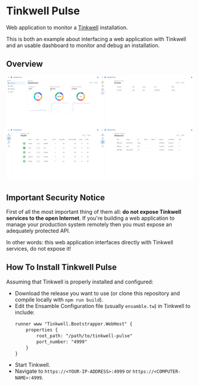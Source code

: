 # Tinkwell Pulse

Web application to monitor a [Tinkwell](https://github.com/arepetti/Tinkwell) installation.

This is both an example about interfacing a web application with Tinkwell and an usable dashboard to monitor and debug an installation.

## Overview

![Tinkwell Pulse Overview](docs/images/overview.png)

## Important Security Notice

First of all the most important thing of them all: **do not expose Tinkwell services to the open Internet**. If you're building a web application to manage your production system remotely then you must expose an adequately protected API.

In other words: this web application interfaces directly with Tinkwell services, do not expose it!

## How To Install Tinkwell Pulse

Assuming that Tinkwell is properly installed and configured:

* Download the release you want to use (or clone this repository and compile locally with `npm run build`).
* Edit the Ensamble Configuration file (usually `ensamble.tw`) in Tinkwell to include:
    ```text
    runner www "Tinkwell.Bootstrapper.WebHost" {
        properties {
            root_path: "/path/to/tinkwell-pulse"
            port_number: "4999"
        }
    }
    ```
* Start Tinkwell.
* Navigate to `https://<YOUR-IP-ADDRESS>:4999` or `https://<COMPUTER-NAME>:4999`.